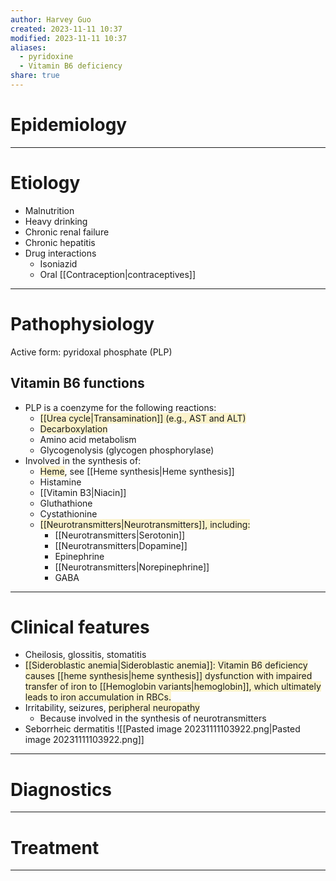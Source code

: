```yaml
---
author: Harvey Guo
created: 2023-11-11 10:37
modified: 2023-11-11 10:37
aliases:
  - pyridoxine
  - Vitamin B6 deficiency
share: true
---
```

# Epidemiology


---
# Etiology
- Malnutrition
- Heavy drinking
- Chronic renal failure
- Chronic hepatitis
- Drug interactions
	- Isoniazid 
	- Oral [[Contraception|contraceptives]]

---
# Pathophysiology
Active form: pyridoxal phosphate (PLP)
## Vitamin B6 functions
- PLP is a coenzyme for the following reactions:
	- <span style="background:rgba(240, 200, 0, 0.2)">[[Urea cycle|Transamination]] (e.g., AST and ALT)</span>
	- <span style="background:rgba(240, 200, 0, 0.2)">Decarboxylation</span>
	- Amino acid metabolism
	- Glycogenolysis (glycogen phosphorylase)
- Involved in the synthesis of:
	- <span style="background:rgba(240, 200, 0, 0.2)">Heme</span>, see [[Heme synthesis|Heme synthesis]]
	- Histamine
	- [[Vitamin B3|Niacin]]
	- Gluthathione
	- Cystathionine 
	- <span style="background:rgba(240, 200, 0, 0.2)">[[Neurotransmitters|Neurotransmitters]], including:</span>
		- [[Neurotransmitters|Serotonin]]
		- [[Neurotransmitters|Dopamine]]
		- Epinephrine
		- [[Neurotransmitters|Norepinephrine]]
		- GABA

---
# Clinical features
- Cheilosis, glossitis, stomatitis
- <span style="background:rgba(240, 200, 0, 0.2)">[[Sideroblastic anemia|Sideroblastic anemia]]: Vitamin B6 deficiency causes [[heme synthesis|heme synthesis]] dysfunction with impaired transfer of iron to [[Hemoglobin variants|hemoglobin]], which ultimately leads to iron accumulation in RBCs.</span>
- Irritability, seizures, <span style="background:rgba(240, 200, 0, 0.2)">peripheral neuropathy</span>
	- Because involved in the synthesis of neurotransmitters
- Seborrheic dermatitis
![[Pasted image 20231111103922.png|Pasted image 20231111103922.png]]

---
# Diagnostics


---
# Treatment


---
